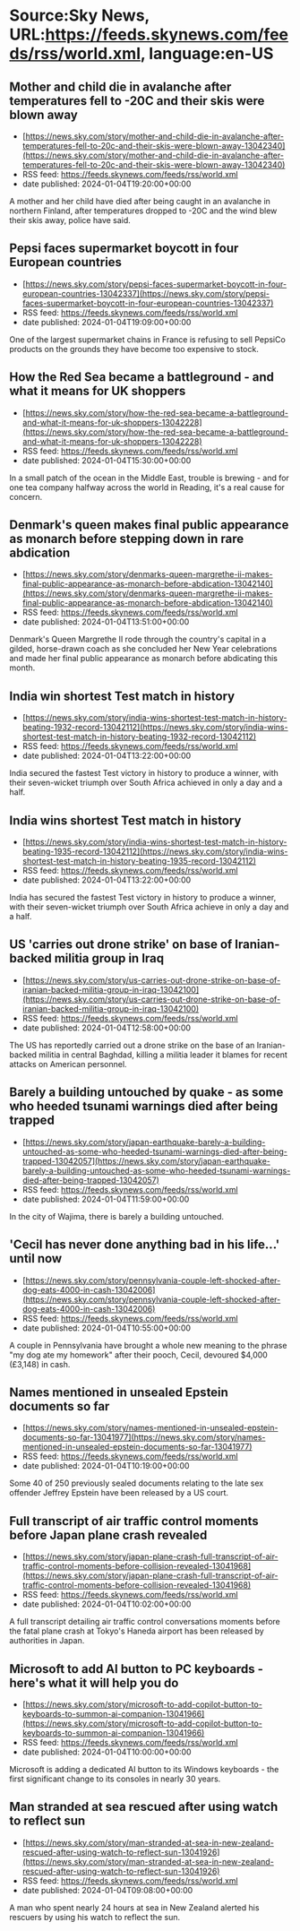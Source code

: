 # Source:Sky News, URL:https://feeds.skynews.com/feeds/rss/world.xml, language:en-US

## Mother and child die in avalanche after temperatures fell to -20C and their skis were blown away
 - [https://news.sky.com/story/mother-and-child-die-in-avalanche-after-temperatures-fell-to-20c-and-their-skis-were-blown-away-13042340](https://news.sky.com/story/mother-and-child-die-in-avalanche-after-temperatures-fell-to-20c-and-their-skis-were-blown-away-13042340)
 - RSS feed: https://feeds.skynews.com/feeds/rss/world.xml
 - date published: 2024-01-04T19:20:00+00:00

A mother and her child have died after being caught in an avalanche in northern Finland, after temperatures dropped to -20C and the wind blew their skis away, police have said.

## Pepsi faces supermarket boycott in four European countries
 - [https://news.sky.com/story/pepsi-faces-supermarket-boycott-in-four-european-countries-13042337](https://news.sky.com/story/pepsi-faces-supermarket-boycott-in-four-european-countries-13042337)
 - RSS feed: https://feeds.skynews.com/feeds/rss/world.xml
 - date published: 2024-01-04T19:09:00+00:00

One of the largest supermarket chains in France is refusing to sell PepsiCo products on the grounds they have become too expensive to stock.

## How the Red Sea became a battleground - and what it means for UK shoppers
 - [https://news.sky.com/story/how-the-red-sea-became-a-battleground-and-what-it-means-for-uk-shoppers-13042228](https://news.sky.com/story/how-the-red-sea-became-a-battleground-and-what-it-means-for-uk-shoppers-13042228)
 - RSS feed: https://feeds.skynews.com/feeds/rss/world.xml
 - date published: 2024-01-04T15:30:00+00:00

In a small patch of the ocean in the Middle East, trouble is brewing - and for one tea company halfway across the world in Reading, it's a real cause for concern.&#160;

## Denmark's queen makes final public appearance as monarch before stepping down in rare abdication
 - [https://news.sky.com/story/denmarks-queen-margrethe-ii-makes-final-public-appearance-as-monarch-before-abdication-13042140](https://news.sky.com/story/denmarks-queen-margrethe-ii-makes-final-public-appearance-as-monarch-before-abdication-13042140)
 - RSS feed: https://feeds.skynews.com/feeds/rss/world.xml
 - date published: 2024-01-04T13:51:00+00:00

Denmark's Queen Margrethe II rode through the country's capital in a gilded, horse-drawn coach as she concluded her New Year celebrations and made her final public appearance as monarch before abdicating this month.

## India win shortest Test match in history
 - [https://news.sky.com/story/india-wins-shortest-test-match-in-history-beating-1932-record-13042112](https://news.sky.com/story/india-wins-shortest-test-match-in-history-beating-1932-record-13042112)
 - RSS feed: https://feeds.skynews.com/feeds/rss/world.xml
 - date published: 2024-01-04T13:22:00+00:00

India secured the fastest Test victory in history to produce a winner, with their seven-wicket triumph over South Africa achieved in only a day and a half.

## India wins shortest Test match in history
 - [https://news.sky.com/story/india-wins-shortest-test-match-in-history-beating-1935-record-13042112](https://news.sky.com/story/india-wins-shortest-test-match-in-history-beating-1935-record-13042112)
 - RSS feed: https://feeds.skynews.com/feeds/rss/world.xml
 - date published: 2024-01-04T13:22:00+00:00

India has secured the fastest Test victory in history to produce a winner, with their seven-wicket triumph over South Africa achieve in only a day and a half.

## US 'carries out drone strike' on base of Iranian-backed militia group in Iraq
 - [https://news.sky.com/story/us-carries-out-drone-strike-on-base-of-iranian-backed-militia-group-in-iraq-13042100](https://news.sky.com/story/us-carries-out-drone-strike-on-base-of-iranian-backed-militia-group-in-iraq-13042100)
 - RSS feed: https://feeds.skynews.com/feeds/rss/world.xml
 - date published: 2024-01-04T12:58:00+00:00

The US has reportedly carried out a drone strike on the base of an Iranian-backed militia in central Baghdad, killing a militia leader it blames for recent attacks on American personnel.

## Barely a building untouched by quake - as some who heeded tsunami warnings died after being trapped
 - [https://news.sky.com/story/japan-earthquake-barely-a-building-untouched-as-some-who-heeded-tsunami-warnings-died-after-being-trapped-13042057](https://news.sky.com/story/japan-earthquake-barely-a-building-untouched-as-some-who-heeded-tsunami-warnings-died-after-being-trapped-13042057)
 - RSS feed: https://feeds.skynews.com/feeds/rss/world.xml
 - date published: 2024-01-04T11:59:00+00:00

In the city of Wajima, there is barely a building untouched.

## 'Cecil has never done anything bad in his life...' until now
 - [https://news.sky.com/story/pennsylvania-couple-left-shocked-after-dog-eats-4000-in-cash-13042006](https://news.sky.com/story/pennsylvania-couple-left-shocked-after-dog-eats-4000-in-cash-13042006)
 - RSS feed: https://feeds.skynews.com/feeds/rss/world.xml
 - date published: 2024-01-04T10:55:00+00:00

A couple in Pennsylvania have brought a whole new meaning to the phrase "my dog ate my homework" after their pooch, Cecil, devoured $4,000 (&#163;3,148) in cash.

## Names mentioned in unsealed Epstein documents so far
 - [https://news.sky.com/story/names-mentioned-in-unsealed-epstein-documents-so-far-13041977](https://news.sky.com/story/names-mentioned-in-unsealed-epstein-documents-so-far-13041977)
 - RSS feed: https://feeds.skynews.com/feeds/rss/world.xml
 - date published: 2024-01-04T10:19:00+00:00

Some 40 of 250 previously sealed documents relating to the late sex offender Jeffrey Epstein have been released by a US court.

## Full transcript of air traffic control moments before Japan plane crash revealed
 - [https://news.sky.com/story/japan-plane-crash-full-transcript-of-air-traffic-control-moments-before-collision-revealed-13041968](https://news.sky.com/story/japan-plane-crash-full-transcript-of-air-traffic-control-moments-before-collision-revealed-13041968)
 - RSS feed: https://feeds.skynews.com/feeds/rss/world.xml
 - date published: 2024-01-04T10:02:00+00:00

A full transcript detailing air traffic control conversations moments before the fatal plane crash at Tokyo's Haneda airport has been released by authorities in Japan.

## Microsoft to add AI button to PC keyboards - here's what it will help you do
 - [https://news.sky.com/story/microsoft-to-add-copilot-button-to-keyboards-to-summon-ai-companion-13041966](https://news.sky.com/story/microsoft-to-add-copilot-button-to-keyboards-to-summon-ai-companion-13041966)
 - RSS feed: https://feeds.skynews.com/feeds/rss/world.xml
 - date published: 2024-01-04T10:00:00+00:00

Microsoft is adding a dedicated AI button to its Windows keyboards - the first significant change to its consoles in nearly 30 years.

## Man stranded at sea rescued after using watch to reflect sun
 - [https://news.sky.com/story/man-stranded-at-sea-in-new-zealand-rescued-after-using-watch-to-reflect-sun-13041926](https://news.sky.com/story/man-stranded-at-sea-in-new-zealand-rescued-after-using-watch-to-reflect-sun-13041926)
 - RSS feed: https://feeds.skynews.com/feeds/rss/world.xml
 - date published: 2024-01-04T09:08:00+00:00

A man who spent nearly 24 hours at sea in New Zealand alerted his rescuers by using his watch to reflect the sun.


